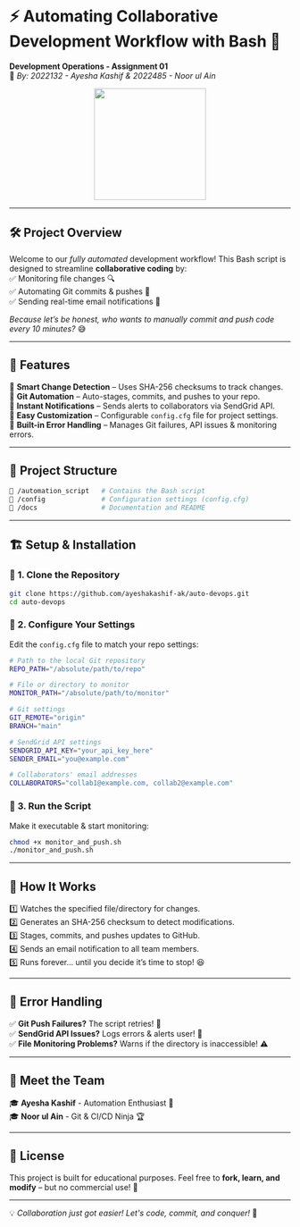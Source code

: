 # ⚡ Automating Collaborative Development Workflow with Bash 🚀  
**Development Operations - Assignment 01**  
📌 *By: 2022132 - Ayesha Kashif & 2022485 - Noor ul Ain*  

<div align="center">
  <img src="https://media.giphy.com/media/26tn33aiTi1jkl6H6/giphy.gif" width="200"/>
</div>  

---

## 🛠️ **Project Overview**  
Welcome to our *fully automated* development workflow! This Bash script is designed to streamline **collaborative coding** by:  
✅ Monitoring file changes 🔍  
✅ Automating Git commits & pushes 🔄  
✅ Sending real-time email notifications 📩  

*Because let’s be honest, who wants to manually commit and push code every 10 minutes?* 😅  

---

## 🌟 **Features**  
🎯 **Smart Change Detection** – Uses SHA-256 checksums to track changes.  
🎯 **Git Automation** – Auto-stages, commits, and pushes to your repo.  
🎯 **Instant Notifications** – Sends alerts to collaborators via SendGrid API.  
🎯 **Easy Customization** – Configurable `config.cfg` file for project settings.  
🎯 **Built-in Error Handling** – Manages Git failures, API issues & monitoring errors.  

---

## 📂 **Project Structure**  
```sh
📂 /automation_script   # Contains the Bash script
📂 /config              # Configuration settings (config.cfg)
📂 /docs                # Documentation and README
```

---

## 🏗️ **Setup & Installation**  
### 🔹 **1. Clone the Repository**  
```sh
git clone https://github.com/ayeshakashif-ak/auto-devops.git
cd auto-devops
```

### 🔹 **2. Configure Your Settings**  
Edit the `config.cfg` file to match your repo settings:  
```sh
# Path to the local Git repository
REPO_PATH="/absolute/path/to/repo"

# File or directory to monitor
MONITOR_PATH="/absolute/path/to/monitor"

# Git settings
GIT_REMOTE="origin"
BRANCH="main"

# SendGrid API settings
SENDGRID_API_KEY="your_api_key_here"
SENDER_EMAIL="you@example.com"

# Collaborators' email addresses
COLLABORATORS="collab1@example.com, collab2@example.com"
```

### 🔹 **3. Run the Script**  
Make it executable & start monitoring:  
```sh
chmod +x monitor_and_push.sh
./monitor_and_push.sh
```

---

## 🎯 **How It Works**  
1️⃣ Watches the specified file/directory for changes.  
2️⃣ Generates an SHA-256 checksum to detect modifications.  
3️⃣ Stages, commits, and pushes updates to GitHub.  
4️⃣ Sends an email notification to all team members.  
5️⃣ Runs forever… until you decide it’s time to stop! 😆  

---

## 🛑 **Error Handling**  
✅ **Git Push Failures?** The script retries! 🔄  
✅ **SendGrid API Issues?** Logs errors & alerts user! 🚨  
✅ **File Monitoring Problems?** Warns if the directory is inaccessible! ⚠️  

---

## 👥 **Meet the Team**  
🎓 **Ayesha Kashif** - Automation Enthusiast 🤖  
🎓 **Noor ul Ain** - Git & CI/CD Ninja 🏆  

---

## 📜 **License**  
This project is built for educational purposes. Feel free to **fork, learn, and modify** – but no commercial use! 🚀  

---

💡 *Collaboration just got easier! Let's code, commit, and conquer!* 🎯  
